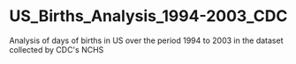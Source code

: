 # US_Births_Analysis_1994-2003_CDC
Analysis of days of births in US over the period 1994 to 2003 in the dataset collected by CDC's NCHS

